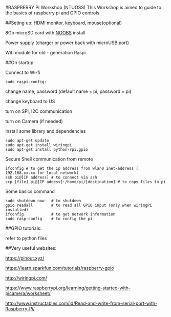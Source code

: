#RASPBERRY Pi Workshop (NTUOSS)
This Workshop is aimed to guide to the basics of raspberry pi and GPIO controls

##Seting up:
HDMI monitor, keyboard, mouse(optional)

8Gb microSD card with [NOOBS](https://www.raspberrypi.org/downloads/noobs/) install

Power supply (charger or power back with microUSB port)

Wifi module for old - generation Raspi


##On startup:

Connect to Wi-fi

    sudo raspi-config:

change name, password (default name = pi, password = pi)

change keyboard to US

turn on SPI, I2C communication

turn on Camera (if needed)

Install some library and dependencies

    sudo apt-get update
    sudo apt-get install wiringpi
    sudo apt-get install python-rpi.gpio

Secure Shell communication from remote

    ifconfig # to get the ip address from wlan0 inet-address ( 192.168.xx.xx for local network)
    ssh pi@[IP address] # to connect via ssh
    scp [file] pi@[IP addess]:/home/pi/[destination] # to copy files to pi

Some basics command

    sudo shutdown now   # to shutdown 
    gpio readall        # to read all GPIO input (only when wiringPi installed)
    ifconfig            # to get network information
    sudo rasp-config    # to config the pi 

##GPIO tutorials:

refer to python files
    
##Very useful websites:

https://pinout.xyz/

https://learn.sparkfun.com/tutorials/raspberry-gpio

http://wiringpi.com/

https://www.raspberrypi.org/learning/getting-started-with-picamera/worksheet/

http://www.instructables.com/id/Read-and-write-from-serial-port-with-Raspberry-Pi/
